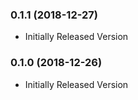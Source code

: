 ### 0.1.1 (2018-12-27)
- Initially Released Version

### 0.1.0 (2018-12-26)
- Initially Released Version